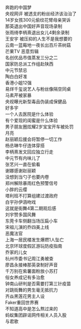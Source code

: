 奔跑的中国梦  
央视网评 被透支的粉丝经济该治治了  
14岁女孩300元偷纹花臂母亲哭诉  
那英退出中国好声音现场录制  
张雨绮李柄熹退出女儿4剩余录制  
王安宇 被压抑的人生不是我想要的  
云南一蓝莓地一夜长出百斤茶树菇  
芒果TV 恶意剪辑  
名创优品市值蒸发三分之二  
国家防总派工作组赴陕西  
中元节禁忌  
陶白白好准  
香港小姐12强  
易烊千玺说艺人与粉丝像隔空同桌  
马素芹被家暴  
央视曝光新型毒品伪装成保健品  
好多宇  
一个人去医院是什么体验  
有个爱现的闺蜜是什么体验  
男子朋友圈炫耀2岁宝宝开车被处罚  
月亮  
赵丽颖后援会将暂停一切工作  
杨丞琳牛仔连体穿搭  
李柄熹发文回应独立行走  
中元节有内味儿了  
张艺兴一直在偷看  
谢娜感谢赵丽颖  
没想到当勺子也要内卷  
郑州解除暴雨红色预警信号  
小胖的云缨  
塔利班不打算组建过渡政府  
白宇孙伊涵吻戏  
这就是街舞4第二期观后感  
刘宇赞多国风舞  
东莞卡车侧翻当场压扁小车  
宋祖儿演的乔四美上线  
恶魔法官  
上海一居民楼发生爆燃1人坠亡  
北京环球度假区游玩防疫指南  
乔家的儿女  
杭州市委书记周江勇被查  
廖昌永接棒那英录制好声音  
千万别在紫薯面粉放小苏打  
俗女养成记有多治愈  
钟南山研判是否需要打第三针疫苗  
对跳街舞的男生毫无抵抗力  
齐焱黑莲花男主人设  
Faker重回世界赛  
不知道高中是怎么熬过来的  
蚂蚁集团辟谣网传相关人员入股  
与君歌  
